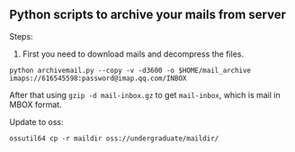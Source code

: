 ## Python scripts to archive your mails from server

Steps:
1. First you need to download mails and decompress the files.
```shell
python archivemail.py --copy -v -d3600 -o $HOME/mail_archive imaps://616545598:password@imap.qq.com/INBOX
```
After that using `gzip -d mail-inbox.gz` to get `mail-inbox`, which is mail in MBOX format.


Update to oss:
```shell
ossutil64 cp -r maildir oss://undergraduate/maildir/
```
